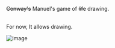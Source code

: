 ~~Conway's~~ Manuel's game of ~~life~~ drawing. <br><br>

For now, It allows drawing. <br>

![image](https://github.com/suarezmanuel/GameOfLife/assets/146821569/0833733e-6f46-4da0-801e-c480d87ec811)
